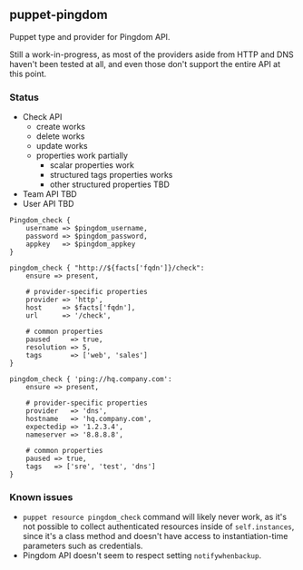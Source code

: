 ## puppet-pingdom
Puppet type and provider for Pingdom API. 

Still a work-in-progress, as most of the providers aside from HTTP and DNS haven't been tested at all, and even those don't support the entire API at this point.

### Status
- Check API
  - create works
  - delete works
  - update works 
  - properties work partially
      - scalar properties work
      - structured tags properties works
      - other structured properties TBD
- Team API TBD
- User API TBD

```puppet
Pingdom_check {
    username => $pingdom_username,
    password => $pingdom_password,
    appkey   => $pingdom_appkey
}

pingdom_check { "http://${facts['fqdn']}/check":
    ensure => present,

    # provider-specific properties
    provider => 'http',
    host     => $facts['fqdn'],
    url      => '/check',

    # common properties
    paused     => true,
    resolution => 5,
    tags       => ['web', 'sales']
}

pingdom_check { 'ping://hq.company.com':
    ensure => present,
    
    # provider-specific properties
    provider   => 'dns',
    hostname   => 'hq.company.com',
    expectedip => '1.2.3.4',
    nameserver => '8.8.8.8',

    # common properties
    paused => true,
    tags   => ['sre', 'test', 'dns']
}
```
### Known issues
- `puppet resource pingdom_check` command will likely never work, as it's not possible to collect authenticated resources inside of `self.instances`, since it's a class method and doesn't have access to instantiation-time parameters such as credentials.
- Pingdom API doesn't seem to respect setting `notifywhenbackup`.
  
